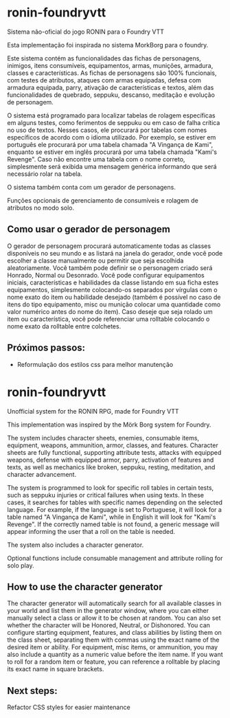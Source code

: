 # ronin-foundryvtt

Sistema não-oficial do jogo RONIN para o Foundry VTT

Esta implementação foi inspirada no sistema MorkBorg para o foundry.

Este sistema contém as funcionalidades das fichas de personagens, inimigos, itens consumíveis, equipamentos, armas, munições, armadura, classes e características.
As fichas de personagens são 100% funcionais, com testes de atributos, ataques com armas equipadas, defesa com armadura equipada, parry, ativação de características e textos, além das funcionalidades de quebrado, seppuku, descanso, meditação e evolução de personagem.

O sistema está programado para localizar tabelas de rolagem específicas em alguns testes, como ferimentos de seppuku ou em caso de falha crítica no uso de textos. Nesses casos, ele procurará por tabelas com nomes específicos de acordo com o idioma utilizado. Por exemplo, se estiver em português ele procurará por uma tabela chamada "A Vingança de Kami", enquanto se estiver em inglês procurará por uma tabela chamada "Kami's Revenge". Caso não encontre uma tabela com o nome correto, simplesmente será exibida uma mensagem genérica informando que será necessário rolar na tabela.

O sistema também conta com um gerador de personagens.

Funções opcionais de gerenciamento de consumíveis e rolagem de atributos no modo solo.

## Como usar o gerador de personagem 
O gerador de personagem procurará automaticamente todas as classes disponíveis no seu mundo e as listará na janela do gerador, onde você pode escolher a classe manualmente ou permitir que seja escolhida aleatoriamente. Você também pode definir se o personagem criado será Honrado, Normal ou Desonrado.
Você pode configurar equipamentos iniciais, características e habilidades da classe listando em sua ficha estes equipamentos, simplesmente colocando-os separados por vírgulas com o nome exato do item ou habilidade desejado (também é possível no caso de itens do tipo equipamento, misc ou munição colocar uma quantidade como valor numérico antes do nome do item). Caso deseje que seja rolado um item ou característica, você pode referenciar uma rolltable colocando o nome exato da rolltable entre colchetes.

## Próximos passos:
- Reformulação dos estilos css para melhor manutenção

# ronin-foundryvtt
Unofficial system for the RONIN RPG, made for Foundry VTT

This implementation was inspired by the Mörk Borg system for Foundry.

The system includes character sheets, enemies, consumable items, equipment, weapons, ammunition, armor, classes, and features.
Character sheets are fully functional, supporting attribute tests, attacks with equipped weapons, defense with equipped armor, parry, activation of features and texts, as well as mechanics like broken, seppuku, resting, meditation, and character advancement.

The system is programmed to look for specific roll tables in certain tests, such as seppuku injuries or critical failures when using texts. In these cases, it searches for tables with specific names depending on the selected language. For example, if the language is set to Portuguese, it will look for a table named "A Vingança de Kami", while in English it will look for "Kami's Revenge". If the correctly named table is not found, a generic message will appear informing the user that a roll on the table is needed.

The system also includes a character generator.

Optional functions include consumable management and attribute rolling for solo play.

## How to use the character generator
The character generator will automatically search for all available classes in your world and list them in the generator window, where you can either manually select a class or allow it to be chosen at random. You can also set whether the character will be Honored, Neutral, or Dishonored.
You can configure starting equipment, features, and class abilities by listing them on the class sheet, separating them with commas using the exact name of the desired item or ability. For equipment, misc items, or ammunition, you may also include a quantity as a numeric value before the item name. If you want to roll for a random item or feature, you can reference a rolltable by placing its exact name in square brackets.

## Next steps:
Refactor CSS styles for easier maintenance
